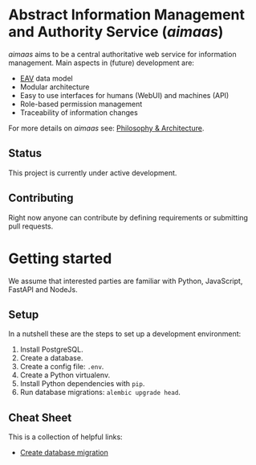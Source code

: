 # Abstract Information Management and Authority Service (_aimaas_) 

_aimaas_ aims to be a central authoritative web service for information management. Main aspects in
(future) development are:

* [EAV](https://en.wikipedia.org/wiki/Entity%E2%80%93attribute%E2%80%93value_model) data model
* Modular architecture
* Easy to use interfaces for humans (WebUI) and machines (API)
* Role-based permission management
* Traceability of information changes

For more details on _aimaas_ see: 
[Philosophy & Architecture](https://github.com/SUSE/aimaas/wiki/Philosophy-&-Architecture).

## Status

This project is currently under active development.

## Contributing

Right now anyone can contribute by defining requirements or submitting pull requests.

# Getting started

We assume that interested parties are familiar with Python, JavaScript, FastAPI and NodeJs.

## Setup
In a nutshell these are the steps to set up a development environment:

1. Install PostgreSQL.
2. Create a database.
3. Create a config file: `.env`.
4. Create a Python virtualenv.
5. Install Python dependencies with `pip`.
6. Run database migrations: `alembic upgrade head`.

## Cheat Sheet

This is a collection of helpful links:

* [Create database migration](https://alembic.sqlalchemy.org/en/latest/autogenerate.html)
